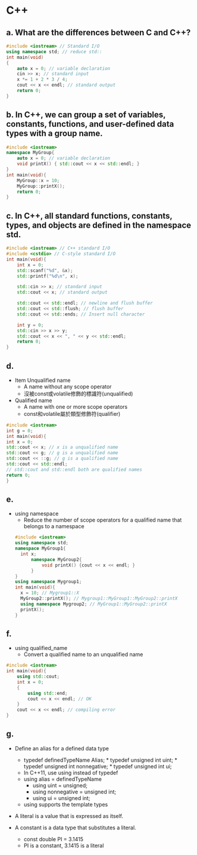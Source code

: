 # C++
## a. What are the differences between C and C++?
```C++
#include <iostream> // Standard I/O
using namespace std; // reduce std::
int main(void)
{
    auto x = 0; // variable declaration
    cin >> x; // standard input
    x *= 1 + 2 * 3 / 4;
    cout << x << endl; // standard output
    return 0;
}
```
## b. In C++, we can group a set of variables, constants, functions, and user-defined data types with a group name.
```C++
#include <iostream>
namespace MyGroup{
    auto x = 0; // variable declaration
    void printX() { std::cout << x << std::endl; }
}
int main(void){
    MyGroup::x = 10;
    MyGroup::printX();
    return 0;
}
```
## c. In C++, all standard functions, constants, types, and objects are defined in the namespace std.
```C++
#include <iostream> // C++ standard I/O
#include <cstdio> // C-style standard I/O
int main(void){
    int x = 0;
    std::scanf("%d", &x);
    std::printf("%d\n", x);

    std::cin >> x; // standard input
    std::cout << x; // standard output

    std::cout << std::endl; // newline and flush buffer
    std::cout << std::flush; // flush buffer
    std::cout << std::ends; // Insert null character

    int y = 0;
    std::cin >> x >> y;
    std::cout << x << ", " << y << std::endl;
    return 0;
}
```

## d. 
* Item Unqualified name
  * A name without any scope operator
  * 沒被const或volatile修飾的標識符(unqualified)
* Qualified name
  * A name with one or more scope operators
  * const和volatile屬於類型修飾符(qualifier)
```C++
#include <iostream>
int g = 0;
int main(void){
int x = 0;
std::cout << x; // x is a unqualified name
std::cout << g; // g is a unqualified name
std::cout << ::g; // g is a qualified name
std::cout << std::endl;
// std::cout and std::endl both are qualified names
return 0;
}
```

## e. 
* using namespace
  * Reduce the number of scope operators for a qualified name that belongs to a namespace
  ```C++
  #include <iostream>
  using namespace std;
  namespace MyGroup1{
    int x;
        namespace MyGroup2{
            void printX() {cout << x << endl; }
        }
  }
  using namespace Mygroup1;
  int main(void){
    x = 10; // Mygroup1::X
    MyGroup2::printX(); // Mygroup1::MyGroup1::MyGroup2::printX
    using namespace Mygroup2; // MyGroup1::MyGroup2::printX
    printX();   
  }
  ```

## f.
  * using qualified_name
    * Convert a qualified name to an unqualified name
```C++
#include <iostream>
int main(void){
    using std::cout;
    int x = 0;
    {
        using std::end;
        cout << x << endl; // OK
    }
    cout << x << endl; // compiling error
}
```

## g.
* Define an alias for a defined data type
    * typedef definedTypeName Alias;
            * typedef unsigned int uint;
            * typedef unsigned int nonnegative;
            * typedef unsigned int ui;
    * In C++11, use using instead of typedef
    * using alias = definedTypeName
        * using uint = unsigned;
        * using nonnegative = unsigned int;
        * using ui = unsigned int;
    * using supports the template types

* A literal is a value that is expressed as itself.
* A constant is a data type that substitutes a literal.
    * const double PI = 3.1415
    * PI is a constant, 3.1415 is a literal

